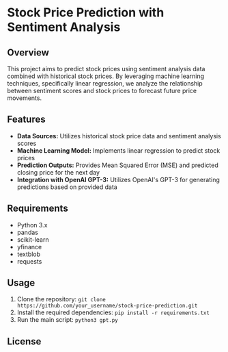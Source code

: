 # Stock Price Prediction with Sentiment Analysis

## Overview
This project aims to predict stock prices using sentiment analysis data combined with historical stock prices. By leveraging machine learning techniques, specifically linear regression, we analyze the relationship between sentiment scores and stock prices to forecast future price movements.

## Features
- **Data Sources:** Utilizes historical stock price data and sentiment analysis scores
- **Machine Learning Model:** Implements linear regression to predict stock prices
- **Prediction Outputs:** Provides Mean Squared Error (MSE) and predicted closing price for the next day
- **Integration with OpenAI GPT-3:** Utilizes OpenAI's GPT-3 for generating predictions based on provided data

## Requirements
- Python 3.x
- pandas
- scikit-learn
- yfinance
- textblob
- requests

## Usage
1. Clone the repository: `git clone https://github.com/your_username/stock-price-prediction.git`
2. Install the required dependencies: `pip install -r requirements.txt`
3. Run the main script: `python3 gpt.py`


## License

